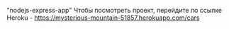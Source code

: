 "nodejs-express-app" 
Чтобы посмотреть проект, перейдите по ссылке Heroku - https://mysterious-mountain-51857.herokuapp.com/cars
